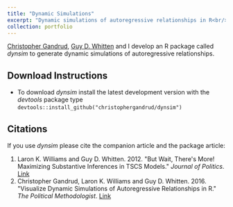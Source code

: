 ```yaml
---
title: "Dynamic Simulations"
excerpt: "Dynamic simulations of autoregressive relationships in R<br/><img src='/images/dynsim2.jpeg'>"
collection: portfolio
---
```


[Christopher Gandrud](https://christophergandrud.blogspot.com/p/biocontact.html), [Guy D. Whitten](https://bush.tamu.edu/faculty/gwhitten/) and I develop an R package called *dynsim* to generate dynamic simulations of autoregressive relationships.

## Download Instructions
* To download *dynsim* install the latest development version with the *devtools* package type `devtools::install_github("christophergandrud/dynsim")`

## Citations
If you use *dynsim* please cite the companion article and the package article:
1. Laron K. Williams and Guy D. Whitten. 2012. "But Wait, There's More! Maximizing Substantive Inferences in TSCS Models." *Journal of Politics*. [Link](https://doi.org/10.1017/S0022381612000473)
2. Christopher Gandrud, Laron K. Williams and Guy D. Whitten. 2016. "Visualize Dynamic Simulations of Autoregressive Relationships in R." *The Political Methodologist*. [Link](https://thepoliticalmethodologist.wordpress.com/wp-content/uploads/2016/08/tpm_v23_n2.pdf)
